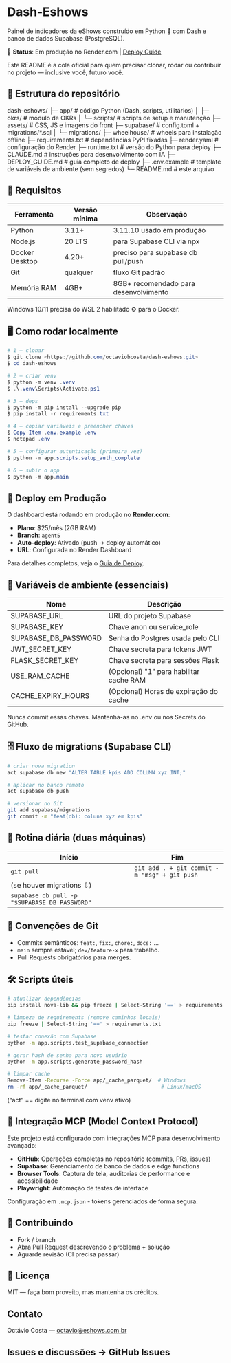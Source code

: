 ﻿# Dash‑Eshows

Painel de indicadores da eShows construído em Python 🎯 com Dash e banco de dados Supabase (PostgreSQL).

🚀 **Status**: Em produção no Render.com | [Deploy Guide](DEPLOY_GUIDE.md)

Este README é a cola oficial para quem precisar clonar, rodar ou contribuir no projeto — inclusive você, futuro você.

## 📂 Estrutura do repositório

dash-eshows/
├─ app/                  # código Python (Dash, scripts, utilitários)
│   ├─ okrs/            # módulo de OKRs
│   └─ scripts/         # scripts de setup e manutenção
├─ assets/               # CSS, JS e imagens do front
├─ supabase/             # config.toml + migrations/*.sql
│   └─ migrations/
├─ wheelhouse/           # wheels para instalação offline
├─ requirements.txt      # dependências PyPI fixadas
├─ render.yaml          # configuração do Render
├─ runtime.txt          # versão do Python para deploy
├─ CLAUDE.md            # instruções para desenvolvimento com IA
├─ DEPLOY_GUIDE.md      # guia completo de deploy
├─ .env.example          # template de variáveis de ambiente (sem segredos)
└─ README.md             # este arquivo

## 🚀 Requisitos

| Ferramenta     | Versão mínima | Observação                           |
|----------------|---------------|--------------------------------------|
| Python         | 3.11+         | 3.11.10 usado em produção            |
| Node.js        | 20 LTS        | para Supabase CLI via npx            |
| Docker Desktop | 4.20+         | preciso para supabase db pull/push   |
| Git            | qualquer      | fluxo Git padrão                     |
| Memória RAM    | 4GB+          | 8GB+ recomendado para desenvolvimento|

Windows 10/11 precisa do WSL 2 habilitado ⚙️ para o Docker.

## 🖥️ Como rodar localmente

```powershell
# 1 – clonar
$ git clone <https://github.com/octaviobcosta/dash-eshows.git>
$ cd dash-eshows

# 2 – criar venv
$ python -m venv .venv
$ .\.venv\Scripts\Activate.ps1

# 3 – deps
$ python -m pip install --upgrade pip
$ pip install -r requirements.txt

# 4 – copiar variáveis e preencher chaves
$ Copy-Item .env.example .env
$ notepad .env

# 5 – configurar autenticação (primeira vez)
$ python -m app.scripts.setup_auth_complete

# 6 – subir o app
$ python -m app.main
```

## 🚀 Deploy em Produção

O dashboard está rodando em produção no **Render.com**:
- **Plano**: $25/mês (2GB RAM)
- **Branch**: `agent5` 
- **Auto-deploy**: Ativado (push → deploy automático)
- **URL**: Configurada no Render Dashboard

Para detalhes completos, veja o [Guia de Deploy](DEPLOY_GUIDE.md).

## 🔑 Variáveis de ambiente (essenciais)

| Nome                 | Descrição                                  |
|----------------------|--------------------------------------------|
| SUPABASE_URL         | URL do projeto Supabase                    |
| SUPABASE_KEY         | Chave anon ou service_role                 |
| SUPABASE_DB_PASSWORD | Senha do Postgres usada pelo CLI           |
| JWT_SECRET_KEY       | Chave secreta para tokens JWT              |
| FLASK_SECRET_KEY     | Chave secreta para sessões Flask           |
| USE_RAM_CACHE        | (Opcional) "1" para habilitar cache RAM    |
| CACHE_EXPIRY_HOURS   | (Opcional) Horas de expiração do cache     |

Nunca commit essas chaves. Mantenha-as no .env ou nos Secrets do GitHub.

## 🗄️ Fluxo de migrations (Supabase CLI)

```bash
# criar nova migration
act supabase db new "ALTER TABLE kpis ADD COLUMN xyz INT;"

# aplicar no banco remoto
act supabase db push

# versionar no Git
git add supabase/migrations
git commit -m "feat(db): coluna xyz em kpis"
```

## 🔁 Rotina diária (duas máquinas)

| Início                                             | Fim                                                  |
|----------------------------------------------------|------------------------------------------------------|
| `git pull`                                         | `git add . + git commit -m "msg" + git push`           |
| (se houver migrations ⇩)                           |                                                      |
| `supabase db pull -p "$SUPABASE_DB_PASSWORD"`       |                                                      |

## 🌳 Convenções de Git

- Commits semânticos: `feat:`, `fix:`, `chore:`, `docs:` …
- `main` sempre estável; `dev/feature‑x` para trabalho.
- Pull Requests obrigatórios para merges.

## 🛠️ Scripts úteis

```bash
# atualizar dependências
pip install nova-lib && pip freeze | Select-String '==' > requirements.txt

# limpeza de requirements (remove caminhos locais)
pip freeze | Select-String '==' > requirements.txt

# testar conexão com Supabase
python -m app.scripts.test_supabase_connection

# gerar hash de senha para novo usuário
python -m app.scripts.generate_password_hash

# limpar cache
Remove-Item -Recurse -Force app/_cache_parquet/  # Windows
rm -rf app/_cache_parquet/                        # Linux/macOS
```

(“act” == digite no terminal com venv ativo)

## 🔧 Integração MCP (Model Context Protocol)

Este projeto está configurado com integrações MCP para desenvolvimento avançado:

- **GitHub**: Operações completas no repositório (commits, PRs, issues)
- **Supabase**: Gerenciamento de banco de dados e edge functions
- **Browser Tools**: Captura de tela, auditorias de performance e acessibilidade
- **Playwright**: Automação de testes de interface

Configuração em `.mcp.json` - tokens gerenciados de forma segura.

## 🤝 Contribuindo

- Fork / branch
- Abra Pull Request descrevendo o problema + solução
- Aguarde revisão (CI precisa passar)

## 📜 Licença

MIT — faça bom proveito, mas mantenha os créditos.

## Contato

Octávio Costa — <octavio@eshows.com.br>

## Issues e discussões → GitHub Issues
